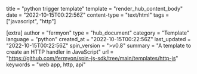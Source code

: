 title = "python trigger template"
template = "render_hub_content_body"
date = "2022-10-15T00:22:56Z"
content-type = "text/html"
tags = ["javascript", "http"]

[extra]
author = "fermyon"
type = "hub_document"
category = "Template"
language = "python"
created_at = "2022-10-15T00:22:56Z"
last_updated = "2022-10-15T00:22:56Z"
spin_version = ">v0.8"
summary = "A template to create an HTTP handler in JavaScript"
url = "https://github.com/fermyon/spin-js-sdk/tree/main/templates/http-js"
keywords = "web app, http, api"
